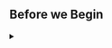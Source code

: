 
<!-- Speaker script:
In this workshop, we are going to create a Helm chart to manage a service. We'll start with a very basic service, then wrap it in a helm chart.
-->

## Before we Begin

<details><summary></summary>

### Intended Audience

Beginners who have not made or customized a Helm chart before.

<!-- Speaker script:
A note about the intended audience, so you don't get bored.

This workshop is intended for people who are new to Helm and want to learn how a minimal helm chart goes together. If you are already familiar with Helm, if you've ever customized a helm template, you might find more value in a different session. I will definitely not be offended if anyone leaves.
-->

<details><summary></summary>

### What is Helm?

<!-- Speaker script:
Helm is a package manager for Kubernetes. It helps you manage Kubernetes applications. Like npm for node.js, or pip for Python, or apt for Debian/Ubuntu, Helm is a package manager, but for the Kubernetes platform. It's a command line tool that you can use to install, upgrade, and remove applications on Kubernetes clusters.

It's also a templating engine that you can use to create reusable templates for Kubernetes resources. Helm charts are packages of pre-configured Kubernetes resources, making it easy to manage and deploy applications on Kubernetes clusters. Helm charts are the recommended way to package and deploy applications on Kubernetes.
-->

Helm is a package manager for Kubernetes.

<details><summary></summary>


<!-- Speaker script:
Let's take a look at the environment we'll be working in.
-->

## Kubernetes Cluster

We'll briefly inspect the kubernetes cluster.

<!-- Speaker script:
An aside on the pronunciation of the Kubernetes command line tool.

I've heard it pronounced "kube control" and "kube cuddle", or kube-c-t-l. But at a local devops meetup, someone suggested the "worst reasonable pronunciation" as ku-bectl, saying it's fun to watch peoples' faces as you say it. It is indeed fun. I've been using that ever since, and I think you should try it too.
-->


### List nodes

```bash
kubectl get nodes
```{{copy}}

<!-- Speaker script:
The Kubernetes cluster is running on a single node.
-->

<details><summary></summary>


### What's running?

Pods running in the cluster:

```bash
kubectl get pods --all-namespaces
```{{copy}}
<!-- Speaker script:
This is a minimal demo environment so there is not much running here, but is fully functional and we can use it to demonstrate Helm.
-->

<details><summary></summary>

### Helm

Verify that Helm is installed and configured to use the Kubernetes cluster:

```bash
helm version
```{{copy}}

<details><summary></summary>

Hello, Helm!

### List helm releases

What is Helm doing right now?

```bash
helm ls --all-namespaces
```{{copy}}

<details><summary></summary>

<!-- Speaker script:
We can see that Helm is installed and configured to use the Kubernetes cluster.
